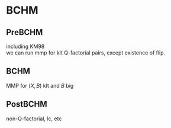 # BCHM

## PreBCHM
 including KM98  
 we can run mmp for klt Q-factorial pairs, except existence of flip.
## BCHM
 MMP for $(X,B)$ klt and $B$ big
## PostBCHM
 non-Q-factorial, lc, etc
